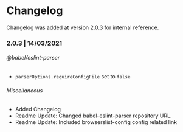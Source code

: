 # Changelog

Changelog was added at version 2.0.3 for internal reference.

### 2.0.3 | 14/03/2021

###### @babel/eslint-parser

  - `parserOptions.requireConfigFile` set to `false`

###### Miscellaneous

- Added Changelog
- Readme Update: Changed babel-eslint-parser repository URL.
- Readme Update: Included browserslist-config config related link
